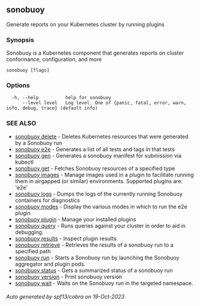 ## sonobuoy

Generate reports on your Kubernetes cluster by running plugins

### Synopsis

Sonobuoy is a Kubernetes component that generates reports on cluster conformance, configuration, and more

```
sonobuoy [flags]
```

### Options

```
  -h, --help          help for sonobuoy
      --level level   Log level. One of {panic, fatal, error, warn, info, debug, trace} (default info)
```

### SEE ALSO

* [sonobuoy delete](sonobuoy_delete.md)	 - Deletes Kubernetes resources that were generated by a Sonobuoy run
* [sonobuoy e2e](sonobuoy_e2e.md)	 - Generates a list of all tests and tags in that tests
* [sonobuoy gen](sonobuoy_gen.md)	 - Generates a sonobuoy manifest for submission via kubectl
* [sonobuoy get](sonobuoy_get.md)	 - Fetches Sonobuoy resources of a specified type
* [sonobuoy images](sonobuoy_images.md)	 - Manage images used in a plugin to facilitate running them in airgapped (or similar) environments. Supported plugins are: 'e2e'
* [sonobuoy logs](sonobuoy_logs.md)	 - Dumps the logs of the currently running Sonobuoy containers for diagnostics
* [sonobuoy modes](sonobuoy_modes.md)	 - Display the various modes in which to run the e2e plugin
* [sonobuoy plugin](sonobuoy_plugin.md)	 - Manage your installed plugins
* [sonobuoy query](sonobuoy_query.md)	 - Runs queries against your cluster in order to aid in debugging.
* [sonobuoy results](sonobuoy_results.md)	 - Inspect plugin results.
* [sonobuoy retrieve](sonobuoy_retrieve.md)	 - Retrieves the results of a sonobuoy run to a specified path
* [sonobuoy run](sonobuoy_run.md)	 - Starts a Sonobuoy run by launching the Sonobuoy aggregator and plugin pods.
* [sonobuoy status](sonobuoy_status.md)	 - Gets a summarized status of a sonobuoy run
* [sonobuoy version](sonobuoy_version.md)	 - Print sonobuoy version
* [sonobuoy wait](sonobuoy_wait.md)	 - Waits on the Sonobuoy run in the targeted namespace.

###### Auto generated by spf13/cobra on 19-Oct-2023
